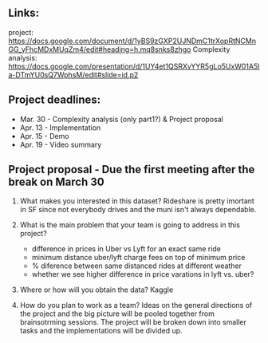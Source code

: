 Links:
----------------------------------------------------------------------------
project: https://docs.google.com/document/d/1yBS9zGXP2UJNDmC1trXopRtNCMnGG_yFhcMDxMUqZm4/edit#heading=h.mq8snks8zhgo
Complexity analysis: https://docs.google.com/presentation/d/1UY4et1QSRXvYYR5gLo5UxW01A5Ia-DTmYU0sQ7WphsM/edit#slide=id.p2

Project deadlines:
----------------------------------------------------------------------------
* Mar. 30 - Complexity analysis (only part1?) & Project proposal
* Apr. 13 - Implementation
* Apr. 15 - Demo
* Apr. 19 - Video summary


Project proposal - Due the first meeting after the break on March 30
----------------------------------------------------------------------------
1.  What makes you interested in this dataset?
    Rideshare is pretty imortant in SF since not everybody drives and the muni isn't always dependable.

2.  What is the main problem that your team is going to address in this project?
    * difference in prices in Uber vs Lyft for an exact same ride
    * minimum distance uber/lyft charge fees on top of minimum price
    * % diference between same distanced rides at different weather
    * whether we see higher difference in price varations in lyft vs. uber?

3.  Where or how will you obtain the data?
    Kaggle
    
4.  How do you plan to work as a team?
    Ideas on the general directions of the project and the big picture will be pooled together from brainsotrming sessions. The project will be broken down into smaller tasks and the implementations will be divided up.
